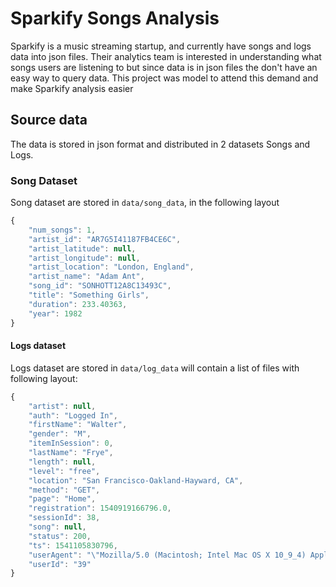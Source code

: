 # Sparkify Songs Analysis

Sparkify is a music streaming startup, and currently have songs and logs data into json files.
Their analytics team is interested in understanding what songs users are listening to but since data is in json files the don't have an easy way to query data. This project was model to attend this demand and make Sparkify analysis easier 

## Source data

The data is stored in json format and distributed in 2 datasets Songs and Logs.

### Song Dataset
Song dataset are stored in `data/song_data`, in the following layout

```javascript
{
    "num_songs": 1,
    "artist_id": "AR7G5I41187FB4CE6C",
    "artist_latitude": null,
    "artist_longitude": null,
    "artist_location": "London, England",
    "artist_name": "Adam Ant",
    "song_id": "SONHOTT12A8C13493C",
    "title": "Something Girls",
    "duration": 233.40363,
    "year": 1982
}
```

#### Logs dataset
Logs dataset are stored in `data/log_data` will contain a list of files with following layout:

```javascript
{
    "artist": null,
    "auth": "Logged In",
    "firstName": "Walter",
    "gender": "M",
    "itemInSession": 0,
    "lastName": "Frye",
    "length": null,
    "level": "free",
    "location": "San Francisco-Oakland-Hayward, CA",
    "method": "GET",
    "page": "Home",
    "registration": 1540919166796.0,
    "sessionId": 38,
    "song": null,
    "status": 200,
    "ts": 1541105830796,
    "userAgent": "\"Mozilla/5.0 (Macintosh; Intel Mac OS X 10_9_4) AppleWebKit/537.36 (KHTML, like Gecko) Chrome/36.0.1985.143 Safari/537.36\"",
    "userId": "39"
}
```